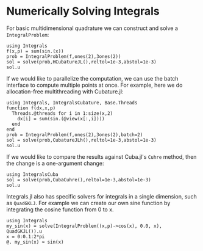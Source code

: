 # Numerically Solving Integrals

For basic multidimensional quadrature we can construct and solve a `IntegralProblem`:

``` @example integrate1
using Integrals
f(x,p) = sum(sin.(x))
prob = IntegralProblem(f,ones(2),3ones(2))
sol = solve(prob,HCubatureJL(),reltol=1e-3,abstol=1e-3)
sol.u
```

If we would like to parallelize the computation, we can use the batch interface
to compute multiple points at once. For example, here we do allocation-free
multithreading with Cubature.jl:

``` @example integrate2
using Integrals, IntegralsCubature, Base.Threads
function f(dx,x,p)
  Threads.@threads for i in 1:size(x,2)
    dx[i] = sum(sin.(@view(x[:,i])))
  end
end
prob = IntegralProblem(f,ones(2),3ones(2),batch=2)
sol = solve(prob,CubatureJLh(),reltol=1e-3,abstol=1e-3)
sol.u
```

If we would like to compare the results against Cuba.jl's `Cuhre` method, then
the change is a one-argument change:

``` @example integrate2
using IntegralsCuba
sol = solve(prob,CubaCuhre(),reltol=1e-3,abstol=1e-3)
sol.u
```

Integrals.jl also has specific solvers for integrals in a single dimension, such as `QuadGKLJ`.
For example we can create our own sine function by integrating the cosine function from 0 to x.

``` @example integrate3
using Integrals
my_sin(x) = solve(IntegralProblem((x,p)->cos(x), 0.0, x), QuadGKJL()).u
x = 0:0.1:2*pi
@. my_sin(x) ≈ sin(x)
```